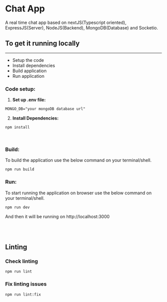 # Chat App
A real time chat app based on nextJS(Typescript oriented), ExpressJS(Server), NodeJS(Backend), MongoDB(Database) and Socketio.


## **To get it running locally**

---

- Setup the code
- Install dependencies
- Build application
- Run application

### **Code setup:**

1. **Set up .env file:**

```
MONGO_DB="your mongoDB database url"
```

2. **Install Dependencies:**

```
npm install
```

<br>

### **Build:**

To build the application use the below command on your terminal/shell.

```
npm run build
```

### **Run:**

To start running the application on browser use the below command on your terminal/shell.

```
npm run dev
```

And then it will be running on http://localhost:3000

<br>
<br>

## Linting
### Check linting
```
npm run lint
```
### Fix linting issues
```
npm run lint:fix
```
